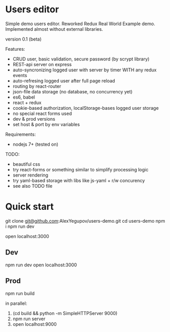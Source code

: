 # Users editor

Simple demo users editor.
Reworked Redux Real World Example demo.
Implemented almost without external libraries.

version 0.1 (beta)

Features:
* CRUD user, basic validation, secure password (by scrypt library)
* REST-api server on express
* auto-syncronizing logged user with server by timer WITH any redux events
* auto-refresing logged user after full page reload
* routing by react-router
* json-file data storage (no database, no concurrency yet)
* es6, babel
* react + redux
* cookie-based authorization, localStorage-bases logged user storage
* no special react forms used
* dev & prod versions
* set host & port by env variables

Requirements:
* nodejs 7+ (tested on)

TODO:
* beautiful css
* try react-forms or something similar to simplify processing logic
* server rendering
* try yaml-based storage with libs like js-yaml + r/w concurency
* see also TODO file


# Quick start

git clone git@github.com:AlexYegupov/users-demo.git
cd users-demo
npm i
npm run dev

open localhost:3000


## Dev
npm run dev
open localhost:3000

## Prod
npm run build

in parallel:
1) (cd build && python -m SimpleHTTPServer 9000)
2) npm run server
3) open localhost:9000

